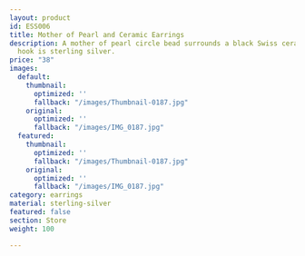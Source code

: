 ```yaml
---
layout: product
id: ESS006
title: Mother of Pearl and Ceramic Earrings
description: A mother of pearl circle bead surrounds a black Swiss ceramic bead. The
  hook is sterling silver.
price: "38"
images:
  default:
    thumbnail:
      optimized: ''
      fallback: "/images/Thumbnail-0187.jpg"
    original:
      optimized: ''
      fallback: "/images/IMG_0187.jpg"
  featured:
    thumbnail:
      optimized: ''
      fallback: "/images/Thumbnail-0187.jpg"
    original:
      optimized: ''
      fallback: "/images/IMG_0187.jpg"
category: earrings
material: sterling-silver
featured: false
section: Store
weight: 100

---
```

